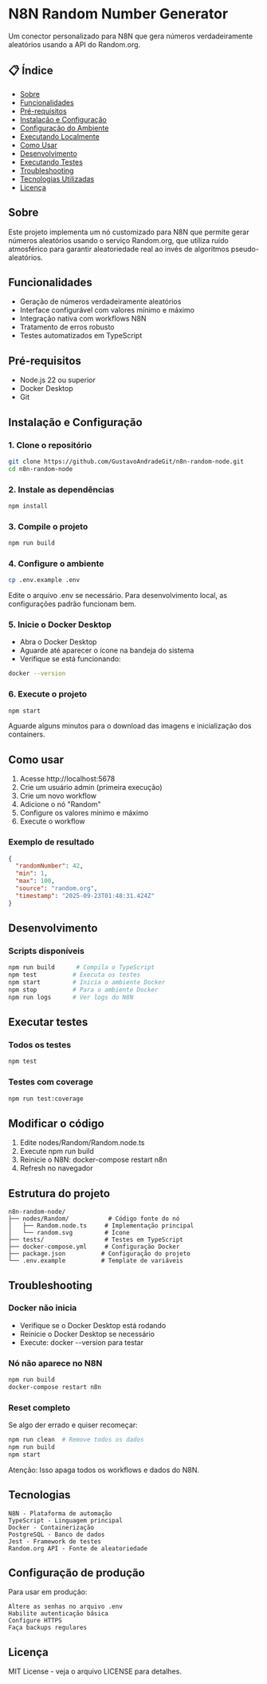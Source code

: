 # N8N Random Number Generator

Um conector personalizado para N8N que gera números verdadeiramente aleatórios usando a API do Random.org.

## 📋 Índice

- [Sobre](#sobre)
- [Funcionalidades](#funcionalidades)
- [Pré-requisitos](#pré-requisitos)
- [Instalação e Configuração](#instalação-e-configuração)
- [Configuração do Ambiente](#configuração-do-ambiente)
- [Executando Localmente](#executando-localmente)
- [Como Usar](#como-usar)
- [Desenvolvimento](#desenvolvimento)
- [Executando Testes](#executando-testes)
- [Troubleshooting](#troubleshooting)
- [Tecnologias Utilizadas](#tecnologias-utilizadas)
- [Licença](#licença)

## Sobre

Este projeto implementa um nó customizado para N8N que permite gerar números aleatórios usando o serviço Random.org, que utiliza ruído atmosférico para garantir aleatoriedade real ao invés de algoritmos pseudo-aleatórios.

## Funcionalidades

- Geração de números verdadeiramente aleatórios
- Interface configurável com valores mínimo e máximo
- Integração nativa com workflows N8N
- Tratamento de erros robusto
- Testes automatizados em TypeScript

## Pré-requisitos

- Node.js 22 ou superior
- Docker Desktop
- Git

## Instalação e Configuração

### 1. Clone o repositório

```bash
git clone https://github.com/GustavoAndradeGit/n8n-random-node.git
cd n8n-random-node
```

### 2. Instale as dependências

```bash
npm install
```

### 3. Compile o projeto

```bash
npm run build
```

### 4. Configure o ambiente

```bash
cp .env.example .env
```

Edite o arquivo .env se necessário. Para desenvolvimento local, as configurações padrão funcionam bem.

### 5. Inicie o Docker Desktop

- Abra o Docker Desktop
- Aguarde até aparecer o ícone na bandeja do sistema
- Verifique se está funcionando:

```bash
docker --version
```

### 6. Execute o projeto

```bash
npm start
```

Aguarde alguns minutos para o download das imagens e inicialização dos containers.

## Como usar

1. Acesse http://localhost:5678
2. Crie um usuário admin (primeira execução)
3. Crie um novo workflow
4. Adicione o nó "Random"
5. Configure os valores mínimo e máximo
6. Execute o workflow

### Exemplo de resultado

```json
{
  "randomNumber": 42,
  "min": 1,
  "max": 100,
  "source": "random.org",
  "timestamp": "2025-09-23T01:48:31.424Z"
}
```

## Desenvolvimento

### Scripts disponíveis

```bash
npm run build      # Compila o TypeScript
npm test          # Executa os testes
npm start         # Inicia o ambiente Docker
npm stop          # Para o ambiente Docker
npm run logs      # Ver logs do N8N
```

## Executar testes

### Todos os testes

```bash
npm test
```

### Testes com coverage

```bash
npm run test:coverage
```

## Modificar o código

1. Edite nodes/Random/Random.node.ts
2. Execute npm run build
3. Reinicie o N8N: docker-compose restart n8n
4. Refresh no navegador

## Estrutura do projeto

```
n8n-random-node/
├── nodes/Random/           # Código fonte do nó
│   ├── Random.node.ts     # Implementação principal
│   └── random.svg         # Ícone
├── tests/                 # Testes em TypeScript
├── docker-compose.yml     # Configuração Docker
├── package.json          # Configuração do projeto
└── .env.example          # Template de variáveis
```

## Troubleshooting

### Docker não inicia

- Verifique se o Docker Desktop está rodando
- Reinicie o Docker Desktop se necessário
- Execute: docker --version para testar

### Nó não aparece no N8N

```bash
npm run build
docker-compose restart n8n
```

### Reset completo

Se algo der errado e quiser recomeçar:

```bash
npm run clean  # Remove todos os dados
npm run build
npm start
```

Atenção: Isso apaga todos os workflows e dados do N8N.

## Tecnologias

    N8N - Plataforma de automação
    TypeScript - Linguagem principal
    Docker - Containerização
    PostgreSQL - Banco de dados
    Jest - Framework de testes
    Random.org API - Fonte de aleatoriedade

## Configuração de produção

Para usar em produção:

    Altere as senhas no arquivo .env
    Habilite autenticação básica
    Configure HTTPS
    Faça backups regulares

## Licença

MIT License - veja o arquivo LICENSE para detalhes.
